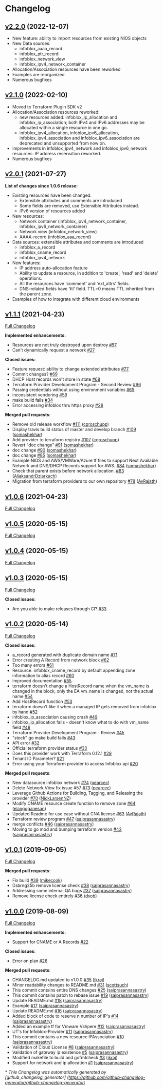 # Changelog

## [v2.2.0](https://github.com/ebscois/platform.infrastructure.terraform-provider-infoblox/tree/v2.2.0) (2022-12-07)
- New feature: ability to import resources from existing NIOS objects
- New Data sources:
  - infoblox_aaaa_record
  - infoblox_ptr_record
  - infoblox_network_view
  - infoblox_ipv4_network_container
- Allocation/Association resources have been reworked
- Examples are reorganized
- Numerous bugfixes

## [v2.1.0](https://github.com/ebscois/platform.infrastructure.terraform-provider-infoblox/tree/v2.1.0) (2022-02-10)

- Moved to Terraform Plugin SDK v2
- Allocation/Association resources reworked:
  - new resources added: infoblox_ip_allocation and infoblox_ip_association;
    both IPv4 and IPv6 addresses may be allocated within a single resource in one go.
  - infoblox_ipv4_allocation, infoblox_ipv6_allocation, infoblox_ipv4_association and infoblox_ipv6_association
    are deprecated and unsupported from now on.
- Improvements in infoblox_ipv4_network and infoblox_ipv6_network resources: IP address reservation reworked.
- Numerous bugfixes

## [v2.0.1](https://github.com/ebscois/platform.infrastructure.terraform-provider-infoblox/tree/v2.0.1) (2021-07-27)

**List of changes since 1.0.6 release:**

- Existing resources have been changed:
  - Extensible attributes and comments are introduced
  - Some fields are removed, use Extensible Attributes instead.
  - IPv6 version of resources added
- New resources:
  - Network container (infoblox_ipv4_network_container, infoblox_ipv6_network_container)
  - Network view (infoblox_network_view)
  - AAAA-record (infoblox_aaa_record)
- Data sources: extensible attributes and comments are introduced
  - infoblox_a_record
  - infoblox_cname_record
  - infoblox_ipv4_network
- New features:
  - IP address auto-allocation feature
  - Ability to update a resource, in addition to 'create', 'read' and 'delete' operations.
  - All the resources have 'comment' and 'ext_attrs' fields.
  - DNS-related fields have 'ttl' field. TTL=0 means TTL inherited from the parent zone.
- Examples of how to integrate with different cloud environments

## [v1.1.1](https://github.com/ebscois/platform.infrastructure.terraform-provider-infoblox/tree/v1.1.1) (2021-04-23)

[Full Changelog](https://github.com/ebscois/platform.infrastructure.terraform-provider-infoblox/compare/v1.1.0...v1.1.1)

**Implemented enhancements:**

- Resources are not truly destroyed upon destroy [\#57](https://github.com/ebscois/platform.infrastructure.terraform-provider-infoblox/issues/57)
- Can't dynamically request a network [\#27](https://github.com/ebscois/platform.infrastructure.terraform-provider-infoblox/issues/27)

**Closed issues:**

- Feature request: ability to change extended attributes [\#77](https://github.com/ebscois/platform.infrastructure.terraform-provider-infoblox/issues/77)
- Commit changes? [\#69](https://github.com/ebscois/platform.infrastructure.terraform-provider-infoblox/issues/69)
- DHCP Host records won't store in state [\#68](https://github.com/ebscois/platform.infrastructure.terraform-provider-infoblox/issues/68)
- Terraform Provider Development Program - Second Review [\#66](https://github.com/ebscois/platform.infrastructure.terraform-provider-infoblox/issues/66)
- Passing credentials without using environment variables [\#65](https://github.com/ebscois/platform.infrastructure.terraform-provider-infoblox/issues/65)
- inconsistent vendoring [\#59](https://github.com/ebscois/platform.infrastructure.terraform-provider-infoblox/issues/59)
- make build fails [\#34](https://github.com/ebscois/platform.infrastructure.terraform-provider-infoblox/issues/34)
- Error accessing infoblox thru https proxy [\#28](https://github.com/ebscois/platform.infrastructure.terraform-provider-infoblox/issues/28)

**Merged pull requests:**

- Remove old release workflow [\#111](https://github.com/ebscois/platform.infrastructure.terraform-provider-infoblox/pull/111) ([cgroschupp](https://github.com/cgroschupp))
- Display travis build status of master and develop branch [\#109](https://github.com/ebscois/platform.infrastructure.terraform-provider-infoblox/pull/109) ([somashekhar](https://github.com/somashekhar))
- Add provider to terraform registry [\#107](https://github.com/ebscois/platform.infrastructure.terraform-provider-infoblox/pull/107) ([cgroschupp](https://github.com/cgroschupp))
- Revert "doc change" [\#91](https://github.com/ebscois/platform.infrastructure.terraform-provider-infoblox/pull/91) ([somashekhar](https://github.com/somashekhar))
- doc change [\#90](https://github.com/ebscois/platform.infrastructure.terraform-provider-infoblox/pull/90) ([somashekhar](https://github.com/somashekhar))
- doc change [\#85](https://github.com/ebscois/platform.infrastructure.terraform-provider-infoblox/pull/85) ([somashekhar](https://github.com/somashekhar))
- Example NIOS and AWS/VMWare/Azure tf files to support Next Available Network and DNS/DHCP Records support for AWS. [\#84](https://github.com/ebscois/platform.infrastructure.terraform-provider-infoblox/pull/84) ([somashekhar](https://github.com/somashekhar))
- Check that parent exists before network allocation. [\#83](https://github.com/ebscois/platform.infrastructure.terraform-provider-infoblox/pull/83) ([AliaksandrDziarkach](https://github.com/AliaksandrDziarkach))
- Migration from terraform providers to our own repository [\#78](https://github.com/ebscois/platform.infrastructure.terraform-provider-infoblox/pull/78) ([AvRajath](https://github.com/AvRajath))

## [v1.0.6](https://github.com/ebscois/platform.infrastructure.terraform-provider-infoblox/tree/v1.0.6) (2021-04-23)

[Full Changelog](https://github.com/ebscois/platform.infrastructure.terraform-provider-infoblox/compare/v1.1.1...v1.0.6)

## [v1.0.5](https://github.com/ebscois/platform.infrastructure.terraform-provider-infoblox/tree/v1.0.5) (2020-05-15)

[Full Changelog](https://github.com/ebscois/platform.infrastructure.terraform-provider-infoblox/compare/v1.0.4...v1.0.5)

## [v1.0.4](https://github.com/ebscois/platform.infrastructure.terraform-provider-infoblox/tree/v1.0.4) (2020-05-15)

[Full Changelog](https://github.com/ebscois/platform.infrastructure.terraform-provider-infoblox/compare/v1.0.3...v1.0.4)

## [v1.0.3](https://github.com/ebscois/platform.infrastructure.terraform-provider-infoblox/tree/v1.0.3) (2020-05-15)

[Full Changelog](https://github.com/ebscois/platform.infrastructure.terraform-provider-infoblox/compare/v1.0.2...v1.0.3)

**Closed issues:**

- Are you able to make releases through CI? [\#33](https://github.com/ebscois/platform.infrastructure.terraform-provider-infoblox/issues/33)

## [v1.0.2](https://github.com/ebscois/platform.infrastructure.terraform-provider-infoblox/tree/v1.0.2) (2020-05-14)

[Full Changelog](https://github.com/ebscois/platform.infrastructure.terraform-provider-infoblox/compare/v1.0.1...v1.0.2)

**Closed issues:**

- a\_record generated with duplicate domain name [\#71](https://github.com/ebscois/platform.infrastructure.terraform-provider-infoblox/issues/71)
- Error creating A Record from network block [\#62](https://github.com/ebscois/platform.infrastructure.terraform-provider-infoblox/issues/62)
- Too many errors [\#61](https://github.com/ebscois/platform.infrastructure.terraform-provider-infoblox/issues/61)
- Resource: infoblox\_cname\_record by default appending zone information to alias record [\#60](https://github.com/ebscois/platform.infrastructure.terraform-provider-infoblox/issues/60)
- Improved documentation [\#55](https://github.com/ebscois/platform.infrastructure.terraform-provider-infoblox/issues/55)
- terraform doesn't change a HostRecord name when the vm\_name is changed in the block, only the EA vm\_name is changed, not the actual name [\#54](https://github.com/ebscois/platform.infrastructure.terraform-provider-infoblox/issues/54)
- Add HostRecord function [\#53](https://github.com/ebscois/platform.infrastructure.terraform-provider-infoblox/issues/53)
- terraform doesn't like it when a managed IP gets removed from infoblox by hand [\#52](https://github.com/ebscois/platform.infrastructure.terraform-provider-infoblox/issues/52)
- infoblox\_ip\_association causing crash [\#49](https://github.com/ebscois/platform.infrastructure.terraform-provider-infoblox/issues/49)
- infoblox\_ip\_allocation fails - doesn't know what to do with vm\_name field [\#48](https://github.com/ebscois/platform.infrastructure.terraform-provider-infoblox/issues/48)
- Terraform Provider Development Program - Review [\#45](https://github.com/ebscois/platform.infrastructure.terraform-provider-infoblox/issues/45)
- "stock" go make build fails [\#43](https://github.com/ebscois/platform.infrastructure.terraform-provider-infoblox/issues/43)
- API error [\#32](https://github.com/ebscois/platform.infrastructure.terraform-provider-infoblox/issues/32)
- Official terraform provider status [\#30](https://github.com/ebscois/platform.infrastructure.terraform-provider-infoblox/issues/30)
- Does this provider work with Terraform 0.12.1 [\#29](https://github.com/ebscois/platform.infrastructure.terraform-provider-infoblox/issues/29)
- Tenant ID Parameter? [\#21](https://github.com/ebscois/platform.infrastructure.terraform-provider-infoblox/issues/21)
- Error using your Terraform provider to access Infoblox api [\#20](https://github.com/ebscois/platform.infrastructure.terraform-provider-infoblox/issues/20)

**Merged pull requests:**

- New datasource infoblox network [\#74](https://github.com/ebscois/platform.infrastructure.terraform-provider-infoblox/pull/74) ([pearcec](https://github.com/pearcec))
- Delete Network View fix issue \#57 [\#73](https://github.com/ebscois/platform.infrastructure.terraform-provider-infoblox/pull/73) ([pearcec](https://github.com/pearcec))
- Leverage Github Actions for Building, Tagging, and Releasing the provider [\#70](https://github.com/ebscois/platform.infrastructure.terraform-provider-infoblox/pull/70) ([NickLarsenNZ](https://github.com/NickLarsenNZ))
- Modify CNAME resource create function to remove zone [\#64](https://github.com/ebscois/platform.infrastructure.terraform-provider-infoblox/pull/64) ([elangoganesan](https://github.com/elangoganesan))
- Updated Readme for use case without CNA license [\#63](https://github.com/ebscois/platform.infrastructure.terraform-provider-infoblox/pull/63) ([AvRajath](https://github.com/AvRajath))
- Terraform review program [\#47](https://github.com/ebscois/platform.infrastructure.terraform-provider-infoblox/pull/47) ([saiprasannasastry](https://github.com/saiprasannasastry))
- merge conflicts [\#46](https://github.com/ebscois/platform.infrastructure.terraform-provider-infoblox/pull/46) ([saiprasannasastry](https://github.com/saiprasannasastry))
- Moving to go mod and bumping terraform version [\#42](https://github.com/ebscois/platform.infrastructure.terraform-provider-infoblox/pull/42) ([saiprasannasastry](https://github.com/saiprasannasastry))

## [v1.0.1](https://github.com/ebscois/platform.infrastructure.terraform-provider-infoblox/tree/v1.0.1) (2019-09-05)

[Full Changelog](https://github.com/ebscois/platform.infrastructure.terraform-provider-infoblox/compare/v1.0.0...v1.0.1)

**Merged pull requests:**

- Fix build [\#39](https://github.com/ebscois/platform.infrastructure.terraform-provider-infoblox/pull/39) ([mikecook](https://github.com/mikecook))
- Dsbrng25b remove license check [\#38](https://github.com/ebscois/platform.infrastructure.terraform-provider-infoblox/pull/38) ([saiprasannasastry](https://github.com/saiprasannasastry))
- Addressing some internal QA bugs [\#37](https://github.com/ebscois/platform.infrastructure.terraform-provider-infoblox/pull/37) ([saiprasannasastry](https://github.com/saiprasannasastry))
- Remove license check entirely [\#36](https://github.com/ebscois/platform.infrastructure.terraform-provider-infoblox/pull/36) ([dvob](https://github.com/dvob))

## [v1.0.0](https://github.com/ebscois/platform.infrastructure.terraform-provider-infoblox/tree/v1.0.0) (2019-08-09)

[Full Changelog](https://github.com/ebscois/platform.infrastructure.terraform-provider-infoblox/compare/ec354d7410947945fe01f876269ded480f18029d...v1.0.0)

**Implemented enhancements:**

- Support for CNAME or A Records [\#22](https://github.com/ebscois/platform.infrastructure.terraform-provider-infoblox/issues/22)

**Closed issues:**

- Error on plan [\#26](https://github.com/ebscois/platform.infrastructure.terraform-provider-infoblox/issues/26)

**Merged pull requests:**

- CHANGELOG.md updated to v1.0.0 [\#35](https://github.com/ebscois/platform.infrastructure.terraform-provider-infoblox/pull/35) ([jkraj](https://github.com/jkraj))
- Minor readability changes to README.md [\#31](https://github.com/ebscois/platform.infrastructure.terraform-provider-infoblox/pull/31) ([scottsuch](https://github.com/scottsuch))
- This commit contains entire DNS changes [\#25](https://github.com/ebscois/platform.infrastructure.terraform-provider-infoblox/pull/25) ([saiprasannasastry](https://github.com/saiprasannasastry))
- This commit contains patch to rebase issue [\#19](https://github.com/ebscois/platform.infrastructure.terraform-provider-infoblox/pull/19) ([saiprasannasastry](https://github.com/saiprasannasastry))
- Update README.md [\#18](https://github.com/ebscois/platform.infrastructure.terraform-provider-infoblox/pull/18) ([saiprasannasastry](https://github.com/saiprasannasastry))
- Example [\#17](https://github.com/ebscois/platform.infrastructure.terraform-provider-infoblox/pull/17) ([saiprasannasastry](https://github.com/saiprasannasastry))
- Update README.md [\#16](https://github.com/ebscois/platform.infrastructure.terraform-provider-infoblox/pull/16) ([saiprasannasastry](https://github.com/saiprasannasastry))
- Added block of code to reserve n number of IP's [\#14](https://github.com/ebscois/platform.infrastructure.terraform-provider-infoblox/pull/14) ([saiprasannasastry](https://github.com/saiprasannasastry))
- Added an example tf for Vmware Vshpere [\#12](https://github.com/ebscois/platform.infrastructure.terraform-provider-infoblox/pull/12) ([saiprasannasastry](https://github.com/saiprasannasastry))
- UT's for Infoblox-Provider [\#11](https://github.com/ebscois/platform.infrastructure.terraform-provider-infoblox/pull/11) ([saiprasannasastry](https://github.com/saiprasannasastry))
- This commit contains a new resource IPAssociation [\#10](https://github.com/ebscois/platform.infrastructure.terraform-provider-infoblox/pull/10) ([saiprasannasastry](https://github.com/saiprasannasastry))
- Validation of Cloud License [\#8](https://github.com/ebscois/platform.infrastructure.terraform-provider-infoblox/pull/8) ([saiprasannasastry](https://github.com/saiprasannasastry))
- Validation of gateway ip existence [\#5](https://github.com/ebscois/platform.infrastructure.terraform-provider-infoblox/pull/5) ([saiprasannasastry](https://github.com/saiprasannasastry))
- Modified makefile to build and gofmtcheck [\#3](https://github.com/ebscois/platform.infrastructure.terraform-provider-infoblox/pull/3) ([jkraj](https://github.com/jkraj))
- Support for network and ip allocation [\#1](https://github.com/ebscois/platform.infrastructure.terraform-provider-infoblox/pull/1) ([saiprasannasastry](https://github.com/saiprasannasastry))



\* *This Changelog was automatically generated       by [github_changelog_generator]      (https://github.com/github-changelog-generator/github-changelog-generator)*
